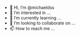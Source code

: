 - 👋 Hi, I’m @michaeldss
- 👀 I’m interested in ...
- 🌱 I’m currently learning ...
- 💞️ I’m looking to collaborate on ...
- 📫 How to reach me ...

<!---
michaeldss/michaeldss is a ✨ special ✨ repository because its `README.md` (this file) appears on your GitHub profile.
You can click the Preview link to take a look at your changes.
--->
